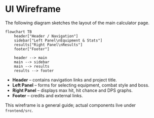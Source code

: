 # UI Wireframe

The following diagram sketches the layout of the main calculator page.

```mermaid
flowchart TB
    header["Header / Navigation"]
    sidebar["Left Panel\nEquipment & Stats"]
    results["Right Panel\nResults"]
    footer["Footer"]

    header --> main
    main --> sidebar
    main --> results
    results --> footer
```

* **Header** – contains navigation links and project title.
* **Left Panel** – forms for selecting equipment, combat style and boss.
* **Right Panel** – displays max hit, hit chance and DPS graphs.
* **Footer** – credits and external links.

This wireframe is a general guide; actual components live under `frontend/src`.
